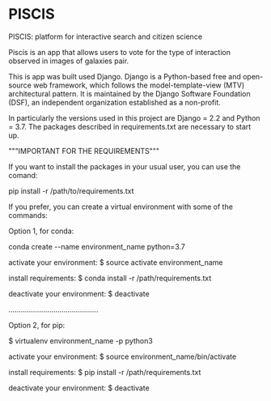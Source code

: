 # PISCIS
PISCIS: platform for interactive search and citizen science


Piscis is an app that allows users to vote for the type of interaction observed in images of galaxies pair. 

This is app was built used Django. Django is a Python-based free and open-source web framework, which follows the model-template-view (MTV) architectural pattern. It is maintained by the Django Software Foundation (DSF), an independent organization established as a non-profit. 

In particularly the versions used in this project are Django = 2.2 and Python = 3.7. The packages described in requirements.txt are necessary to start up.

"""IMPORTANT FOR THE REQUIREMENTS"""

If you want to install the packages in your usual user, you can use the comand:

pip install -r /path/to/requirements.txt

If you prefer, you can create a virtual environment with some of the commands:

Option 1, for conda:

conda create --name environment_name python=3.7

activate your environment:
$ source activate environment_name

install requirements:
$ conda install -r /path/requirements.txt

deactivate your environment:
$ deactivate

............................................

Option 2, for pip:

$ virtualenv environment_name -p python3

activate your environment:
$ source environment_name/bin/activate

install requirements:
$ pip install -r /path/requirements.txt

deactivate your environment:
$ deactivate
